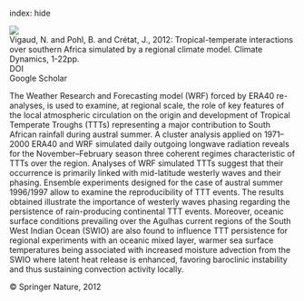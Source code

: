 index: hide

<div class="Citation">
    <div class="Citation-thumb CitationThumb-linked"  data-href="https://doi.org/10.1007/s00382-012-1314-3">
      <img src="https://static.claimspace.cloud/climate-study-static/refs/thumbs/14/Vigaud_et_al_2012-thumb.png" />
    </div>

  <div class="Citation-body">
    <div class="Citation-text">Vigaud, N. and Pohl, B. and Crétat, J., 2012: Tropical-temperate interactions over southern Africa simulated by a regional climate model. <span class="Article-journal">Climate Dynamics, </span><span class="Article-volume"></span>1-22pp.</div>
    <div class="Citation-links">
      <div class="CitationLink" data-href="https://doi.org/10.1007/s00382-012-1314-3">
        <div class="CitationLink-icon CitationLink-Doi"></div>
        <div class="CitationLink-text">DOI</div>
      </div>
      <div class="CitationLink" data-href="https://scholar.google.com/scholar?q=10.1007/s00382-012-1314-3">
        <div class="CitationLink-icon CitationLink-Scholar"></div>
        <div class="CitationLink-text">Google Scholar</div>
      </div>
    </div>
  </div>
</div>

The Weather Research and Forecasting model (WRF) forced by ERA40 re-analyses, is used to examine, at regional scale, the role of key features of the local atmospheric circulation on the origin and development of Tropical Temperate Troughs (TTTs) representing a major contribution to South African rainfall during austral summer. A cluster analysis applied on 1971–2000 ERA40 and WRF simulated daily outgoing longwave radiation reveals for the November–February season three coherent regimes characteristic of TTTs over the region. Analyses of WRF simulated TTTs suggest that their occurrence is primarily linked with mid-latitude westerly waves and their phasing. Ensemble experiments designed for the case of austral summer 1996/1997 allow to examine the reproducibility of TTT events. The results obtained illustrate the importance of westerly waves phasing regarding the persistence of rain-producing continental TTT events. Moreover, oceanic surface conditions prevailing over the Agulhas current regions of the South West Indian Ocean (SWIO) are also found to influence TTT persistence for regional experiments with an oceanic mixed layer, warmer sea surface temperatures being associated with increased moisture advection from the SWIO where latent heat release is enhanced, favoring baroclinic instability and thus sustaining convection activity locally.

<div class="Citation-copy">
&copy; Springer Nature, 2012
</div>